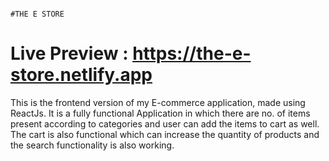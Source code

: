                                                                                 #THE E STORE
                                                                                
# Live Preview : https://the-e-store.netlify.app                                                                                

This is the frontend version of my E-commerce application, made using ReactJs. It is a fully functional Application in which there are no. of items present according to categories and user can add the items to cart as well. The cart is also functional which can increase the quantity of products and the search functionality is also working.
